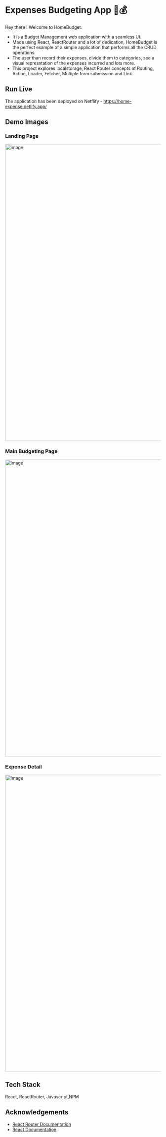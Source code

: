 
# Expenses Budgeting App 💸💰
Hey there ! 
Welcome to HomeBudget. 
- It is a Budget Management web application with a seamless UI. 
- Made using React, ReactRouter and a lot of dedication, HomeBudget is the perfect example of a simple application that performs all the CRUD operations.
- The user than record their expenses, divide them to categories, see a visual represntation of the expenses incurred and lots more.
- This project explores localstorage, React Router concepts of Routing, Action, Loader, Fetcher, Multiple form submission and Link.


## Run Live 
The application has been deployed on Netflify - https://home-expense.netlify.app/


## Demo Images
### Landing Page
<img width="959" alt="image" src="https://github.com/Amkr9955/ExpensesApp_ReactRouter/assets/112249538/c2449d93-e297-4951-ad98-401a64fe6597">

### Main Budgeting Page
<img width="959" alt="image" src="https://github.com/harshitakaushik-dev/HomeExpense/assets/112249538/3fe0670e-a809-4f2d-8ebf-7c274fb12316">

### Expense Detail
<img width="959" alt="image" src="https://github.com/harshitakaushik-dev/HomeExpense/assets/112249538/2c2f66da-116f-490e-8622-74a04c6ce79b">



## Tech Stack

 React, ReactRouter, Javascript,NPM



## Acknowledgements
 - [React Router Documentation](https://reactrouter.com/en/main)
 - [React Documentation](https://react.dev/)
 


